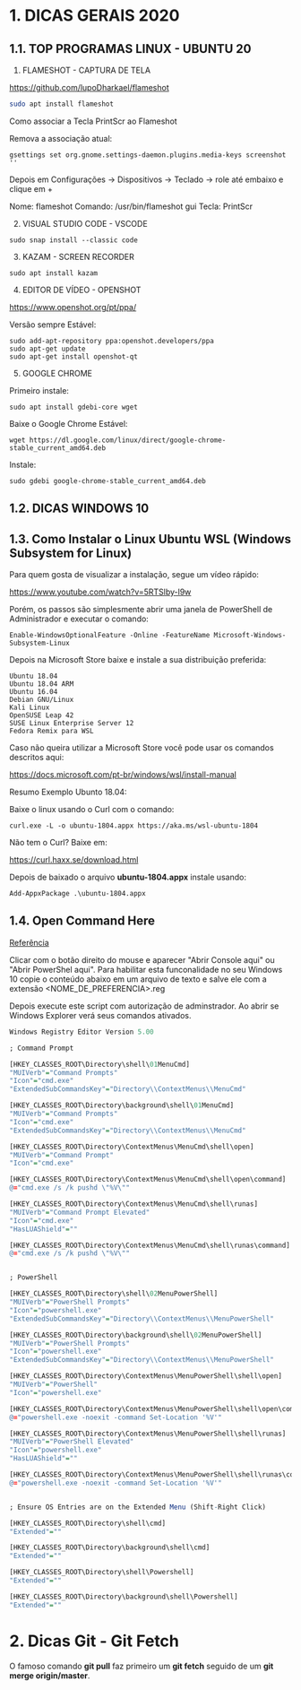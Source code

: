 

# 1. DICAS GERAIS 2020


## 1.1. TOP PROGRAMAS LINUX - UBUNTU 20

1. FLAMESHOT - CAPTURA DE TELA

https://github.com/lupoDharkael/flameshot


```bash
sudo apt install flameshot
```

Como associar a Tecla PrintScr ao Flameshot


Remova a associação atual:

```
gsettings set org.gnome.settings-daemon.plugins.media-keys screenshot ''
```

Depois em Configurações -> Dispositivos -> Teclado -> role até embaixo e clique em +

Nome: flameshot
Comando: /usr/bin/flameshot gui
Tecla: PrintScr

2. VISUAL STUDIO CODE - VSCODE 

```
sudo snap install --classic code
```

3. KAZAM - SCREEN RECORDER

```
sudo apt install kazam
```

4. EDITOR DE VÍDEO - OPENSHOT

https://www.openshot.org/pt/ppa/

Versão sempre Estável:

```
sudo add-apt-repository ppa:openshot.developers/ppa
sudo apt-get update
sudo apt-get install openshot-qt
```

5. GOOGLE CHROME
   
Primeiro instale:

```
sudo apt install gdebi-core wget
```

Baixe o Google Chrome Estável:

```
wget https://dl.google.com/linux/direct/google-chrome-stable_current_amd64.deb
```

Instale:

```
sudo gdebi google-chrome-stable_current_amd64.deb
```


## 1.2. DICAS WINDOWS 10


## 1.3. Como Instalar o Linux Ubuntu WSL (Windows Subsystem for Linux)

Para quem gosta de visualizar a instalação, segue um vídeo rápido:

https://www.youtube.com/watch?v=5RTSlby-l9w


Porém, os passos são simplesmente abrir uma janela de PowerShell de Administrador e executar o comando:

```
Enable-WindowsOptionalFeature -Online -FeatureName Microsoft-Windows-Subsystem-Linux
```

Depois na Microsoft Store baixe e instale a sua distribuição preferida:

```
Ubuntu 18.04
Ubuntu 18.04 ARM
Ubuntu 16.04
Debian GNU/Linux
Kali Linux
OpenSUSE Leap 42
SUSE Linux Enterprise Server 12
Fedora Remix para WSL
```

Caso não queira utilizar a Microsoft Store você pode usar os comandos descritos
aqui:

https://docs.microsoft.com/pt-br/windows/wsl/install-manual

Resumo Exemplo Ubunto 18.04:

Baixe o linux usando o Curl com o comando:

```
curl.exe -L -o ubuntu-1804.appx https://aka.ms/wsl-ubuntu-1804
```

Não tem o Curl? Baixe em:

https://curl.haxx.se/download.html

Depois de baixado o arquivo **ubuntu-1804.appx** instale usando:

```
Add-AppxPackage .\ubuntu-1804.appx
```


## 1.4. Open Command Here

[Referência](https://blogs.msdn.microsoft.com/andrew_richards/2017/03/01/enhancing-the-open-command-prompt-here-shift-right-click-context-menu-experience/)

Clicar com o botão direito do mouse e aparecer "Abrir Console aqui" ou "Abrir PowerShel aqui". Para habilitar esta funconalidade no seu Windows 10 copie o conteúdo abaixo em um arquivo de texto e salve ele com a extensão <NOME_DE_PREFERENCIA>.reg

Depois execute este script com autorização de adminstrador.
Ao abrir se Windows Explorer verá seus comandos ativados.


```R
Windows Registry Editor Version 5.00

; Command Prompt

[HKEY_CLASSES_ROOT\Directory\shell\01MenuCmd]
"MUIVerb"="Command Prompts"
"Icon"="cmd.exe"
"ExtendedSubCommandsKey"="Directory\\ContextMenus\\MenuCmd"

[HKEY_CLASSES_ROOT\Directory\background\shell\01MenuCmd]
"MUIVerb"="Command Prompts"
"Icon"="cmd.exe"
"ExtendedSubCommandsKey"="Directory\\ContextMenus\\MenuCmd"

[HKEY_CLASSES_ROOT\Directory\ContextMenus\MenuCmd\shell\open]
"MUIVerb"="Command Prompt"
"Icon"="cmd.exe"

[HKEY_CLASSES_ROOT\Directory\ContextMenus\MenuCmd\shell\open\command]
@="cmd.exe /s /k pushd \"%V\""

[HKEY_CLASSES_ROOT\Directory\ContextMenus\MenuCmd\shell\runas]
"MUIVerb"="Command Prompt Elevated"
"Icon"="cmd.exe"
"HasLUAShield"=""

[HKEY_CLASSES_ROOT\Directory\ContextMenus\MenuCmd\shell\runas\command]
@="cmd.exe /s /k pushd \"%V\""


; PowerShell

[HKEY_CLASSES_ROOT\Directory\shell\02MenuPowerShell]
"MUIVerb"="PowerShell Prompts"
"Icon"="powershell.exe"
"ExtendedSubCommandsKey"="Directory\\ContextMenus\\MenuPowerShell"

[HKEY_CLASSES_ROOT\Directory\background\shell\02MenuPowerShell]
"MUIVerb"="PowerShell Prompts"
"Icon"="powershell.exe"
"ExtendedSubCommandsKey"="Directory\\ContextMenus\\MenuPowerShell"

[HKEY_CLASSES_ROOT\Directory\ContextMenus\MenuPowerShell\shell\open]
"MUIVerb"="PowerShell"
"Icon"="powershell.exe"

[HKEY_CLASSES_ROOT\Directory\ContextMenus\MenuPowerShell\shell\open\command]
@="powershell.exe -noexit -command Set-Location '%V'"

[HKEY_CLASSES_ROOT\Directory\ContextMenus\MenuPowerShell\shell\runas]
"MUIVerb"="PowerShell Elevated"
"Icon"="powershell.exe"
"HasLUAShield"=""

[HKEY_CLASSES_ROOT\Directory\ContextMenus\MenuPowerShell\shell\runas\command]
@="powershell.exe -noexit -command Set-Location '%V'"


; Ensure OS Entries are on the Extended Menu (Shift-Right Click)

[HKEY_CLASSES_ROOT\Directory\shell\cmd]
"Extended"=""

[HKEY_CLASSES_ROOT\Directory\background\shell\cmd]
"Extended"=""

[HKEY_CLASSES_ROOT\Directory\shell\Powershell]
"Extended"=""

[HKEY_CLASSES_ROOT\Directory\background\shell\Powershell]
"Extended"=""
```

# 2. Dicas Git - Git Fetch

O famoso comando **git pull** faz primeiro um **git fetch** seguido de um **git merge origin/master**.



